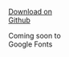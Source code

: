 <a id="github_download" href="https://github.com/tphinney/science-gothic">
  <p>Download on<br>Github</p>
</a>


<a id="google_download">
  <p>Coming soon to<br>Google Fonts</p>
</a>
